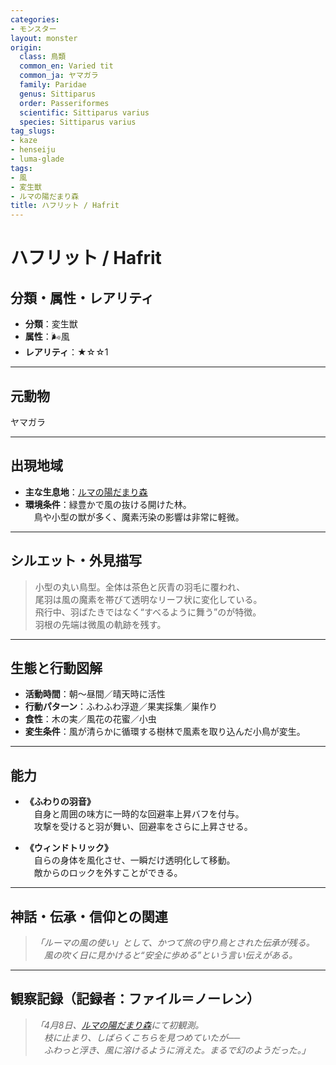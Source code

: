 ```yaml
---
categories:
- モンスター
layout: monster
origin:
  class: 鳥類
  common_en: Varied tit
  common_ja: ヤマガラ
  family: Paridae
  genus: Sittiparus
  order: Passeriformes
  scientific: Sittiparus varius
  species: Sittiparus varius
tag_slugs:
- kaze
- henseiju
- luma-glade
tags:
- 風
- 変生獣
- ルマの陽だまり森
title: ハフリット / Hafrit
---
```


# ハフリット / Hafrit

## 分類・属性・レアリティ

* **分類**：変生獣  
* **属性**：🌬風  
* **レアリティ**：★☆☆1

---

## 元動物
ヤマガラ

---

## 出現地域

* **主な生息地**：[ルマの陽だまり森](../place/luma_glade.md)  
* **環境条件**：緑豊かで風の抜ける開けた林。  
　鳥や小型の獣が多く、魔素汚染の影響は非常に軽微。

---

## シルエット・外見描写

> 小型の丸い鳥型。全体は茶色と灰青の羽毛に覆われ、  
> 尾羽は風の魔素を帯びて透明なリーフ状に変化している。  
> 飛行中、羽ばたきではなく“すべるように舞う”のが特徴。  
> 羽根の先端は微風の軌跡を残す。

---

## 生態と行動図解

* **活動時間**：朝～昼間／晴天時に活性  
* **行動パターン**：ふわふわ浮遊／果実採集／巣作り  
* **食性**：木の実／風花の花蜜／小虫  
* **変生条件**：風が清らかに循環する樹林で風素を取り込んだ小鳥が変生。

---

## 能力

* **《ふわりの羽音》**  
　自身と周囲の味方に一時的な回避率上昇バフを付与。  
　攻撃を受けると羽が舞い、回避率をさらに上昇させる。

* **《ウィンドトリック》**  
　自らの身体を風化させ、一瞬だけ透明化して移動。  
　敵からのロックを外すことができる。

---

## 神話・伝承・信仰との関連

> *「ルーマの風の使い」として、かつて旅の守り鳥とされた伝承が残る。  
　風の吹く日に見かけると“安全に歩める”という言い伝えがある。*

---

## 観察記録（記録者：ファイル＝ノーレン）

> *「4月8日、[ルマの陽だまり森](../place/luma_glade.md)にて初観測。  
　枝に止まり、しばらくこちらを見つめていたが──  
　ふわっと浮き、風に溶けるように消えた。まるで幻のようだった。」*